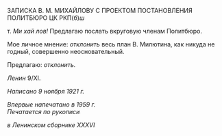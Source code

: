 ЗАПИСКА В. М. МИХАЙЛОВУ С ПРОЕКТОМ ПОСТАНОВЛЕНИЯ ПОЛИТБЮРО ЦК РКП(б)_ш_

т. _Ми хай лов!_ Предлагаю послать вкруговую членам Политбюро.

Мое личное мнение: _отклонить_ весь план В. Милютина, как никуда не годный, совершенно неосновательный.

Предлагаю: _отклонить._

_Ленин_ 9/XI.

_Написано 9 ноября 1921 г._

_Впервые напечатано в 1959 г.                                                              Печатается по рукописи_

_в Ленинском сборнике_ _XXXVI_